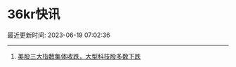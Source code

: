# 36kr快讯

最近更新时间: 2023-06-19 07:02:36

--- 
1. [美股三大指数集体收跌，大型科技股多数下跌](https://www.36kr.com/newsflashes/2307782929280512) 
